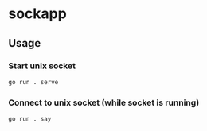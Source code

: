 # sockapp

## Usage

### Start unix socket

```bash
go run . serve
```

### Connect to unix socket (while socket is running)

```bash
go run . say
```
